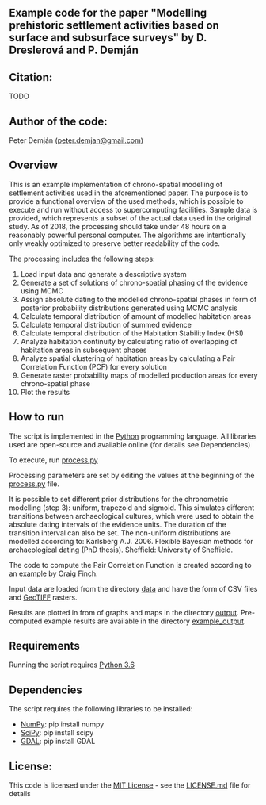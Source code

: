 ## Example code for the paper "Modelling prehistoric settlement activities based on surface and subsurface surveys" by D. Dreslerová and P. Demján

## Citation:
TODO

## Author of the code:
Peter Demján (peter.demjan@gmail.com)

## Overview
This is an example implementation of chrono-spatial modelling of settlement activities used in the aforementioned paper. The purpose is to provide a functional overview of the used methods, which is possible to execute and run without access to supercomputing facilities. Sample data is provided, which represents a subset of the actual data used in the original study. As of 2018, the processing should take under 48 hours on a reasonably powerful personal computer. The algorithms are intentionally only weakly optimized to preserve better readability of the code.

The processing includes the following steps:
1. Load input data and generate a descriptive system
2. Generate a set of solutions of chrono-spatial phasing of the evidence using MCMC
3. Assign absolute dating to the modelled chrono-spatial phases in form of posterior probability distributions generated using MCMC analysis
4. Calculate temporal distribution of amount of modelled habitation areas
5. Calculate temporal distribution of summed evidence
6. Calculate temporal distribution of the Habitation Stability Index (HSI)
7. Analyze habitation continuity by calculating ratio of overlapping of habitation areas in subsequent phases
8. Analyze spatial clustering of habitation areas by calculating a Pair Correlation Function (PCF) for every solution
9. Generate raster probability maps of modelled production areas for every chrono-spatial phase
10. Plot the results

## How to run

The script is implemented in the [Python](https://www.python.org/) programming language. All libraries used are open-source and available online (for details see Dependencies)

To execute, run [process.py](process.py)

Processing parameters are set by editing the values at the beginning of the [process.py](process.py) file.

It is possible to set different prior distributions for the chronometric modelling (step 3): uniform, trapezoid and sigmoid. This simulates different transitions between archaeological cultures, which were used to obtain the absolute dating intervals of the evidence units. The duration of the transition interval can also be set. The non-uniform distributions are modelled according to: Karlsberg A.J. 2006. Flexible Bayesian methods for archaeological dating (PhD thesis). Sheffield: University of Sheffield.

The code to compute the Pair Correlation Function is created according to an [example](https://github.com/cfinch/Shocksolution_Examples/tree/master/PairCorrelation) by Craig Finch.

Input data are loaded from the directory [data](data) and have the form of CSV files and [GeoTIFF](https://www.gdal.org/frmt_gtiff.html) rasters.

Results are plotted in from of graphs and maps in the directory [output](output).
Pre-computed example results are available in the directory [example_output](example_output).

## Requirements

Running the script requires [Python 3.6](https://www.python.org/)

## Dependencies

The script requires the following libraries to be installed:
* [NumPy](http://www.numpy.org/): pip install numpy
* [SciPy](https://www.scipy.org/): pip install scipy
* [GDAL](http://www.gdal.org/): pip install GDAL

## License:
This code is licensed under the [MIT License](http://opensource.org/licenses/MIT) - see the [LICENSE.md](LICENSE.md) file for details

